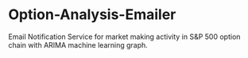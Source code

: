 # Option-Analysis-Emailer
Email Notification Service for market making activity in S&amp;P 500 option chain with ARIMA machine learning graph.
